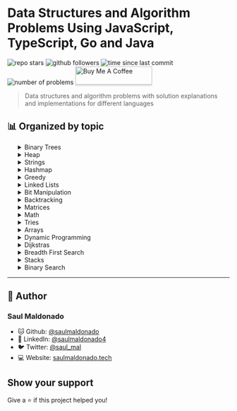 # Data Structures and Algorithm Problems Using JavaScript, TypeScript, Go and Java

![repo stars](https://img.shields.io/github/stars/saulmaldonado/ds-and-algorithms?style=social)
![github followers](https://img.shields.io/github/followers/saulmaldonado?style=social)
![time since last commit](https://img.shields.io/github/last-commit/saulmaldonado/ds-and-algorithms)
![number of problems](https://img.shields.io/badge/no.%20of%20problems-173-blue)
<a href="https://www.buymeacoffee.com/saulmaldonado" target="_blank"><img src="https://www.buymeacoffee.com/assets/img/custom_images/orange_img.png" alt="Buy Me A Coffee" style="height: 41px !important;width: 174px !important;box-shadow: 0px 3px 2px 0px rgba(190, 190, 190, 0.5) !important;-webkit-box-shadow: 0px 3px 2px 0px rgba(190, 190, 190, 0.5) !important;" ></a>

> Data structures and algorithm problems with solution explanations and implementations for different languages

## 📊 Organized by topic

<div>
  <ul>
    <details>
  <summary>Binary Trees</summary>
    <ul>
      <li>
  <a href="binary-trees/vertical-order-traversal-of-a-binary-tree">
    Vertical Order Traversal Of A Binary Tree
  </a> - Hard
</li><li>
  <a href="binary-trees/binary-tree-right-side-view">
    Binary Tree Right Side View
  </a> - Medium
</li><li>
  <a href="binary-trees/convert-bst-to-greater-tree">
    Convert Bst To Greater Tree
  </a> - Medium
</li><li>
  <a href="binary-trees/trim-a-binary-search-tree">
    Trim A Binary Search Tree
  </a> - Medium
</li><li>
  <a href="binary-trees/find-a-corresponding-node-of-a-binary-tree-in-a-clone-of-that-tree">
    Find A Corresponding Node Of A Binary Tree In A Clone Of That Tree
  </a> - Easy
</li><li>
  <a href="binary-trees/flip-binary-tree-to-match-preorder-traversal">
    Flip Binary Tree To Match Preorder Traversal
  </a> - Medium
</li>
    </ul>
</details><details>
  <summary>Heap</summary>
    <ul>
      <li>
  <a href="heap/priority-queue">
    Priority Queue
  </a> - Medium
</li><li>
  <a href="heap/minimize-deviation-in-array">
    Minimize Deviation In Array
  </a> - Hard
</li>
    </ul>
</details><details>
  <summary>Strings</summary>
    <ul>
      <li>
  <a href="strings/strStr">
    StrStr
  </a> - Easy
</li><li>
  <a href="strings/longest-word-in-dictionary-through-deleting">
    Longest Word In Dictionary Through Deleting
  </a> - Medium
</li><li>
  <a href="strings/length-of-last-word">
    Length Of Last Word
  </a> - Easy
</li><li>
  <a href="strings/zigzag-conversion">
    Zigzag Conversion
  </a> - Medium
</li><li>
  <a href="strings/minimum-window-substring">
    Minimum Window Substring
  </a> - Hard
</li><li>
  <a href="strings/wildcard-matching">
    Wildcard Matching
  </a> - Hard
</li><li>
  <a href="strings/determine-if-string-halves-are-alike">
    Determine If String Halves Are Alike
  </a> - Easy
</li><li>
  <a href="strings/determine-if-two-strings-are-close">
    Determine If Two Strings Are Close
  </a> - Medium
</li><li>
  <a href="strings/check-if-two-string-arrays-are-equivalent">
    Check If Two String Arrays Are Equivalent
  </a> - Easy
</li><li>
  <a href="strings/edit-distance">
    Edit Distance
  </a> - Hard
</li><li>
  <a href="strings/text-justification">
    Text Justification
  </a> - Hard
</li><li>
  <a href="strings/count-and-say">
    Count And Say
  </a> - Easy
</li><li>
  <a href="strings/longest-substring-without-repeating-characters">
    Longest Substring Without Repeating Characters
  </a> - Medium
</li><li>
  <a href="strings/longest-common-prefix">
    Longest Common Prefix
  </a> - Easy
</li><li>
  <a href="strings/valid-number">
    Valid Number
  </a> - Hard
</li><li>
  <a href="strings/reconstruct-original-digits-from-english">
    Reconstruct Original Digits From English
  </a> - Medium
</li><li>
  <a href="strings/remove-palindromic-subsequences">
    Remove Palindromic Subsequences
  </a> - Easy
</li><li>
  <a href="strings/generate-parentheses">
    Generate Parentheses
  </a> - Medium
</li><li>
  <a href="strings/check-if-a-string-contains-all-binary-codes-of-size-k">
    Check If A String Contains All Binary Codes Of Size K
  </a> - Medium
</li><li>
  <a href="strings/minimum-remove-to-make-valid-parentheses">
    Minimum Remove To Make Valid Parentheses
  </a> - Medium
</li><li>
  <a href="strings/palindromic-substrings">
    Palindromic Substrings
  </a> - Medium
</li><li>
  <a href="strings/valid-anagram">
    Valid Anagram
  </a> - Easy
</li><li>
  <a href="strings/vowel-spellchecker">
    Vowel Spellchecker
  </a> - Medium
</li><li>
  <a href="strings/custom-sort-string">
    Custom Sort String
  </a> - Medium
</li><li>
  <a href="strings/longest-palindromic-substring">
    Longest Palindromic Substring
  </a> - Medium
</li><li>
  <a href="strings/longest-valid-parentheses">
    Longest Valid Parentheses
  </a> - Hard
</li><li>
  <a href="strings/string-to-integer">
    String To Integer
  </a> - Medium
</li><li>
  <a href="strings/roman-to-integer">
    Roman To Integer
  </a> - Easy
</li><li>
  <a href="strings/group-anagrams">
    Group Anagrams
  </a> - Medium
</li><li>
  <a href="strings/word-subsets">
    Word Subsets
  </a> - Medium
</li><li>
  <a href="strings/multiply-strings">
    Multiply Strings
  </a> - Medium
</li><li>
  <a href="strings/letter-combinations-of-a-phone-number">
    Letter Combinations Of A Phone Number
  </a> - Medium
</li>
    </ul>
</details><details>
  <summary>Hashmap</summary>
    <ul>
      <li>
  <a href="hashmap/encode-and-decode-tinyurl">
    Encode And Decode Tinyurl
  </a> - Medium
</li><li>
  <a href="hashmap/design-hashmap">
    Design Hashmap
  </a> - Easy
</li><li>
  <a href="hashmap/design-underground-system">
    Design Underground System
  </a> - Medium
</li>
    </ul>
</details><details>
  <summary>Greedy</summary>
    <ul>
      <li>
  <a href="greedy/advantage-shuffle">
    Advantage Shuffle
  </a> - Medium
</li><li>
  <a href="greedy/jump-game">
    Jump Game
  </a> - Medium
</li><li>
  <a href="greedy/jump-game-ii">
    Jump Game Ii
  </a> - Hard
</li><li>
  <a href="greedy/wiggle-subsequence">
    Wiggle Subsequence
  </a> - Medium
</li><li>
  <a href="greedy/smallest-string-with-a-given-numeric-value">
    Smallest String With A Given Numeric Value
  </a> - Medium
</li>
    </ul>
</details><details>
  <summary>Linked Lists</summary>
    <ul>
      <li>
  <a href="linked-lists/simplify-path">
    Simplify Path
  </a> - Medium
</li><li>
  <a href="linked-lists/intersection-of-two-linked-lists">
    Intersection Of Two Linked Lists
  </a> - Easy
</li><li>
  <a href="linked-lists/copy-list-with-random-pointer">
    Copy List With Random Pointer
  </a> - Medium
</li><li>
  <a href="linked-lists/palindrome-linked-list">
    Palindrome Linked List
  </a> - Easy
</li><li>
  <a href="linked-lists/linked-list-cycle">
    Linked List Cycle
  </a> - Easy
</li><li>
  <a href="linked-lists/remove-nth-node-from-end-of-list">
    Remove Nth Node From End Of List
  </a> - Medium
</li><li>
  <a href="linked-lists/merge-two-sorted-lists">
    Merge Two Sorted Lists
  </a> - Easy
</li><li>
  <a href="linked-lists/lru-cache">
    Lru Cache
  </a> - Medium
</li><li>
  <a href="linked-lists/reverse-nodes-in-k-group">
    Reverse Nodes In K Group
  </a> - Hard
</li><li>
  <a href="linked-lists/partition-list">
    Partition List
  </a> - Medium
</li><li>
  <a href="linked-lists/add-two-numbers">
    Add Two Numbers
  </a> - Medium
</li><li>
  <a href="linked-lists/remove-duplicates-from-sorted-list">
    Remove Duplicates From Sorted List
  </a> - Easy
</li><li>
  <a href="linked-lists/swapping-nodes-in-a-linked-list">
    Swapping Nodes In A Linked List
  </a> - Medium
</li><li>
  <a href="linked-lists/merge-k-sorted-lists">
    Merge K Sorted Lists
  </a> - Hard
</li>
    </ul>
</details><details>
  <summary>Bit Manipulation</summary>
    <ul>
      <li>
  <a href="bit-manipulation/divide-two-integers">
    Divide Two Integers
  </a> - Medium
</li><li>
  <a href="bit-manipulation/single-number">
    Single Number
  </a> - Easy
</li><li>
  <a href="bit-manipulation/number-of-1-bits">
    Number Of 1 Bits
  </a> - Medium
</li><li>
  <a href="bit-manipulation/number-of-steps-to-reduce-a-number-to-zero">
    Number Of Steps To Reduce A Number To Zero
  </a> - Easy
</li><li>
  <a href="bit-manipulation/missing-number">
    Missing Number
  </a> - Easy
</li><li>
  <a href="bit-manipulation/concatenation-of-consecutive-binary-numbers">
    Concatenation Of Consecutive Binary Numbers
  </a> - Medium
</li>
    </ul>
</details><details>
  <summary>Backtracking</summary>
    <ul>
      <li>
  <a href="backtracking/combination-sum-ii">
    Combination Sum Ii
  </a> - Medium
</li><li>
  <a href="backtracking/letter-case-permutation">
    Letter Case Permutation
  </a> - Medium
</li><li>
  <a href="backtracking/combination-sum">
    Combination Sum
  </a> - Medium
</li><li>
  <a href="backtracking/permutations-ii">
    Permutations Ii
  </a> - Medium
</li><li>
  <a href="backtracking/combinations">
    Combinations
  </a> - Medium
</li><li>
  <a href="backtracking/permutations">
    Permutations
  </a> - Medium
</li><li>
  <a href="backtracking/n-queens">
    N Queens
  </a> - Hard
</li><li>
  <a href="backtracking/sudoku-solver">
    Sudoku Solver
  </a> - Hard
</li><li>
  <a href="backtracking/subsets">
    Subsets
  </a> - Medium
</li><li>
  <a href="backtracking/n-queens-ii">
    N Queens Ii
  </a> - Hard
</li>
    </ul>
</details><details>
  <summary>Matrices</summary>
    <ul>
      <li>
  <a href="matrices/valid-sudoku">
    Valid Sudoku
  </a> - Medium
</li><li>
  <a href="matrices/spiral-matrix-ii">
    Spiral Matrix Ii
  </a> - Medium
</li><li>
  <a href="matrices/game-of-life">
    Game Of Life
  </a> - Medium
</li><li>
  <a href="matrices/search-a-2d-matrix-ii">
    Search A 2d Matrix Ii
  </a> - Medium
</li><li>
  <a href="matrices/rotate-image">
    Rotate Image
  </a> - Medium
</li><li>
  <a href="matrices/search-a-2d-matrix">
    Search A 2d Matrix
  </a> - Medium
</li><li>
  <a href="matrices/set-matrix-zeroes">
    Set Matrix Zeroes
  </a> - Medium
</li><li>
  <a href="matrices/spiral-matrix">
    Spiral Matrix
  </a> - Medium
</li><li>
  <a href="matrices/sort-the-matrix-diagonally">
    Sort The Matrix Diagonally
  </a> - Medium
</li>
    </ul>
</details><details>
  <summary>Math</summary>
    <ul>
      <li>
  <a href="math/maximum-score-from-removing-stones">
    Maximum Score From Removing Stones
  </a> - Medium
</li><li>
  <a href="math/reverse-integer">
    Reverse Integer
  </a> - Easy
</li><li>
  <a href="math/broken-calculator">
    Broken Calculator
  </a> - Medium
</li><li>
  <a href="math/permutation-sequence">
    Permutation Sequence
  </a> - Hard
</li><li>
  <a href="math/minimum-operations-to-make-array-equal">
    Minimum Operations To Make Array Equal
  </a> - Medium
</li><li>
  <a href="math/powx-n">
    Powx N
  </a> - Medium
</li><li>
  <a href="math/add-binary">
    Add Binary
  </a> - Easy
</li><li>
  <a href="math/palindrome-number">
    Palindrome Number
  </a> - Easy
</li><li>
  <a href="math/reordered-power-of-2">
    Reordered Power Of 2
  </a> - Medium
</li><li>
  <a href="math/integer-to-roman">
    Integer To Roman
  </a> - Medium
</li><li>
  <a href="math/nim-game">
    Nim Game
  </a> - Easy
</li><li>
  <a href="math/plus-one">
    Plus One
  </a> - Easy
</li><li>
  <a href="math/generate-random-point-in-a-circle">
    Generate Random Point In A Circle
  </a> - Medium
</li>
    </ul>
</details><details>
  <summary>Tries</summary>
    <ul>
      <li>
  <a href="tries/implement-trie-prefix-tree">
    Implement Trie Prefix Tree
  </a> - Medium
</li><li>
  <a href="tries/short-encoding-of-words">
    Short Encoding Of Words
  </a> - Medium
</li>
    </ul>
</details><details>
  <summary>Arrays</summary>
    <ul>
      <li>
  <a href="arrays/search-in-rotated-array-ii">
    Search In Rotated Array Ii
  </a> - Medium
</li><li>
  <a href="arrays/boats-to-save-people">
    Boats To Save People
  </a> - Medium
</li><li>
  <a href="arrays/search-in-rotated-array">
    Search In Rotated Array
  </a> - Medium
</li><li>
  <a href="arrays/distribute-candies">
    Distribute Candies
  </a> - Easy
</li><li>
  <a href="arrays/merge-sorted-array">
    Merge Sorted Array
  </a> - Easy
</li><li>
  <a href="arrays/max-number-of-k-sum-pairs">
    Max Number Of K Sum Pairs
  </a> - Medium
</li><li>
  <a href="arrays/substring-with-concatenation-of-all-words">
    Substring With Concatenation Of All Words
  </a> - Hard
</li><li>
  <a href="arrays/average-waiting-time">
    Average Waiting Time
  </a> - Medium
</li><li>
  <a href="arrays/sort-colors">
    Sort Colors
  </a> - Medium
</li><li>
  <a href="arrays/longest-consecutive-sequence">
    Longest Consecutive Sequence
  </a> - Hard
</li><li>
  <a href="arrays/sum-of-absolute-differences-in-a-sorted-array">
    Sum Of Absolute Differences In A Sorted Array
  </a> - Medium
</li><li>
  <a href="arrays/remove-elements">
    Remove Elements
  </a> - Easy
</li><li>
  <a href="arrays/russian-doll-envelopes">
    Russian Doll Envelopes
  </a> - Hard
</li><li>
  <a href="arrays/remove-duplicates-from-sorted-array">
    Remove Duplicates From Sorted Array
  </a> - Easy
</li><li>
  <a href="arrays/2sum">
    2sum
  </a> - Easy
</li><li>
  <a href="arrays/set-mismatch">
    Set Mismatch
  </a> - Easy
</li><li>
  <a href="arrays/container-with-most-water">
    Container With Most Water
  </a> - Medium
</li><li>
  <a href="arrays/next-permutation">
    Next Permutation
  </a> - Medium
</li><li>
  <a href="arrays/longest-harmonious-subsequence">
    Longest Harmonious Subsequence
  </a> - Easy
</li><li>
  <a href="arrays/peeking-iterator">
    Peeking Iterator
  </a> - Medium
</li><li>
  <a href="arrays/shortest-unsorted-continuous-subarray">
    Shortest Unsorted Continuous Subarray
  </a> - Medium
</li><li>
  <a href="arrays/3sum">
    3sum
  </a> - Medium
</li><li>
  <a href="arrays/first-missing-positive">
    First Missing Positive
  </a> - Hard
</li><li>
  <a href="arrays/create-sorted-array-through-instructions">
    Create Sorted Array Through Instructions
  </a> - Hard
</li><li>
  <a href="arrays/merge-intervals">
    Merge Intervals
  </a> - Medium
</li><li>
  <a href="arrays/check-if-array-is-sorted-and-rotated">
    Check If Array Is Sorted And Rotated
  </a> - Easy
</li><li>
  <a href="arrays/minimum-operations-to-reduce-x-to-zero">
    Minimum Operations To Reduce X To Zero
  </a> - Medium
</li><li>
  <a href="arrays/best-time-to-buy-and-sell-stock-ii">
    Best Time To Buy And Sell Stock Ii
  </a> - Easy
</li><li>
  <a href="arrays/global-and-local-inversions">
    Global And Local Inversions
  </a> - Medium
</li><li>
  <a href="arrays/kth-missing-positive-number">
    Kth Missing Positive Number
  </a> - easy
</li><li>
  <a href="arrays/check-if-all-1s-are-at-least-length-k-places-away">
    Check If All 1s Are At Least Length K Places Away
  </a> - Easy
</li><li>
  <a href="arrays/insert-interval">
    Insert Interval
  </a> - Medium
</li><li>
  <a href="arrays/best-time-to-buy-and-sell-stock">
    Best Time To Buy And Sell Stock
  </a> - Easy
</li><li>
  <a href="arrays/shortest-distance-to-a-character">
    Shortest Distance To A Character
  </a> - Easy
</li><li>
  <a href="arrays/contains-duplicate">
    Contains Duplicate
  </a> - Easy
</li><li>
  <a href="arrays/3sum-with-multiplicity">
    3sum With Multiplicity
  </a> - Medium
</li><li>
  <a href="arrays/kth-largest-element-in-an-array">
    Kth Largest Element In An Array
  </a> - Medium
</li>
    </ul>
</details><details>
  <summary>Dynamic Programming</summary>
    <ul>
      <li>
  <a href="dynamic-programming/minimum-path-sum">
    Minimum Path Sum
  </a> - Medium
</li><li>
  <a href="dynamic-programming/get-maximum-in-generated-array">
    Get Maximum In Generated Array
  </a> - Easy
</li><li>
  <a href="dynamic-programming/maximal-square">
    Maximal Square
  </a> - Medium
</li><li>
  <a href="dynamic-programming/unique-paths-ii">
    Unique Paths Ii
  </a> - Medium
</li><li>
  <a href="dynamic-programming/coin-change">
    Coin Change
  </a> - Medium
</li><li>
  <a href="dynamic-programming/regular-expression-matching">
    Regular Expression Matching
  </a> - Hard
</li><li>
  <a href="dynamic-programming/remove-boxes">
    Remove Boxes
  </a> - Hard
</li><li>
  <a href="dynamic-programming/climbing-stairs">
    Climbing Stairs
  </a> - Easy
</li><li>
  <a href="dynamic-programming/trapping-rain-water">
    Trapping Rain Water
  </a> - Hard
</li><li>
  <a href="dynamic-programming/binary-trees-with-factors">
    Binary Trees With Factors
  </a> - Medium
</li><li>
  <a href="dynamic-programming/best-time-to-buy-and-sell-stock-with-transaction-fee">
    Best Time To Buy And Sell Stock With Transaction Fee
  </a> - Medium
</li><li>
  <a href="dynamic-programming/cherry-pickup-ii">
    Cherry Pickup Ii
  </a> - Hard
</li><li>
  <a href="dynamic-programming/arithmetic-slices">
    Arithmetic Slices
  </a> - Medium
</li><li>
  <a href="dynamic-programming/ones-and-zeroes">
    Ones And Zeroes
  </a> - Medium
</li><li>
  <a href="dynamic-programming/unique-paths">
    Unique Paths
  </a> - Medium
</li>
    </ul>
</details><details>
  <summary>Dijkstras</summary>
    <ul>
      <li>
  <a href="dijkstras/path-with-minimum-effort">
    Path With Minimum Effort
  </a> - Medium
</li>
    </ul>
</details><details>
  <summary>Breadth First Search</summary>
    <ul>
      <li>
  <a href="breadth-first-search/word-ladder">
    Word Ladder
  </a> - Hard
</li><li>
  <a href="breadth-first-search/add-one-row-to-tree">
    Add One Row To Tree
  </a> - Medium
</li><li>
  <a href="breadth-first-search/pacific-atlantic-water-flow">
    Pacific Atlantic Water Flow
  </a> - Medium
</li><li>
  <a href="breadth-first-search/shortest-path-in-binary-matrix">
    Shortest Path In Binary Matrix
  </a> - Medium
</li><li>
  <a href="breadth-first-search/average-of-levels-in-binary-tree">
    Average Of Levels In Binary Tree
  </a> - Easy
</li><li>
  <a href="breadth-first-search/keys-and-rooms">
    Keys And Rooms
  </a> - Medium
</li><li>
  <a href="breadth-first-search/is-graph-bipartite">
    Is Graph Bipartite
  </a> - Medium
</li>
    </ul>
</details><details>
  <summary>Stacks</summary>
    <ul>
      <li>
  <a href="stacks/valid-parentheses">
    Valid Parentheses
  </a> - Easy
</li><li>
  <a href="stacks/validate-stack-sequences">
    Validate Stack Sequences
  </a> - Medium
</li><li>
  <a href="stacks/maximal-rectangle">
    Maximal Rectangle
  </a> - Hard
</li><li>
  <a href="stacks/score-of-parentheses">
    Score Of Parentheses
  </a> - Medium
</li><li>
  <a href="stacks/largest-rectangle-in-histogram">
    Largest Rectangle In Histogram
  </a> - Hard
</li><li>
  <a href="stacks/maximum-frequency-stack">
    Maximum Frequency Stack
  </a> - Hard
</li><li>
  <a href="stacks/find-the-most-competitive-subsequence">
    Find The Most Competitive Subsequence
  </a> - Medium
</li>
    </ul>
</details><details>
  <summary>Binary Search</summary>
    <ul>
      <li>
  <a href="binary-search/sqrtx">
    Sqrtx
  </a> - Easy
</li><li>
  <a href="binary-search/find-first-and-last-position-of-element-in-sorted-array">
    Find First And Last Position Of Element In Sorted Array
  </a> - Medium
</li><li>
  <a href="binary-search/search-insert-position">
    Search Insert Position
  </a> - Easy
</li><li>
  <a href="binary-search/median-of-two-sorted-arrays">
    Median Of Two Sorted Arrays
  </a> - Hard
</li>
    </ul>
</details>
  </ul>
</div>

---

## 👤 Author

### Saul Maldonado

- 🐱 Github: [@saulmaldonado](https://github.com/saulmaldonado)
- 🤝 LinkedIn: [@saulmaldonado4](https://www.linkedin.com/in/saulmaldonado4/)
- 🐦 Twitter: [@saul_mal](https://twitter.com/saul_mal)
- 💻 Website: [saulmaldonado.tech](https://saulmaldonado.com/)

## Show your support

Give a ⭐️ if this project helped you!
